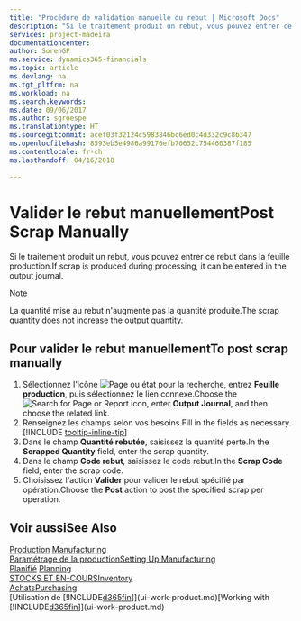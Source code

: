 ```yaml
---
title: "Procédure de validation manuelle du rebut | Microsoft Docs"
description: "Si le traitement produit un rebut, vous pouvez entrer ce rebut dans la feuille production. Remarquez que la quantité perte n'augmente pas la quantité produite."
services: project-madeira
documentationcenter: 
author: SorenGP
ms.service: dynamics365-financials
ms.topic: article
ms.devlang: na
ms.tgt_pltfrm: na
ms.workload: na
ms.search.keywords: 
ms.date: 09/06/2017
ms.author: sgroespe
ms.translationtype: HT
ms.sourcegitcommit: acef03f32124c5983846bc6ed0c4d332c9c8b347
ms.openlocfilehash: 8593eb5e4986a99176efb70652c754460387f185
ms.contentlocale: fr-ch
ms.lasthandoff: 04/16/2018

---
```

# <a name="post-scrap-manually"></a><span data-ttu-id="53081-104">Valider le rebut manuellement</span><span class="sxs-lookup"><span data-stu-id="53081-104">Post Scrap Manually</span></span>
<span data-ttu-id="53081-105">Si le traitement produit un rebut, vous pouvez entrer ce rebut dans la feuille production.</span><span class="sxs-lookup"><span data-stu-id="53081-105">If scrap is produced during processing, it can be entered in the output journal.</span></span> 

> [!NOTE]
> <span data-ttu-id="53081-106">La quantité mise au rebut n'augmente pas la quantité produite.</span><span class="sxs-lookup"><span data-stu-id="53081-106">The scrap quantity does not increase the output quantity.</span></span>  

## <a name="to-post-scrap-manually"></a><span data-ttu-id="53081-107">Pour valider le rebut manuellement</span><span class="sxs-lookup"><span data-stu-id="53081-107">To post scrap manually</span></span>  
1. <span data-ttu-id="53081-108">Sélectionnez l'icône ![Page ou état pour la recherche](media/ui-search/search_small.png "Page ou état pour la recherche"), entrez **Feuille production**, puis sélectionnez le lien connexe.</span><span class="sxs-lookup"><span data-stu-id="53081-108">Choose the ![Search for Page or Report](media/ui-search/search_small.png "Search for Page or Report icon") icon, enter **Output Journal**, and then choose the related link.</span></span>  
2. <span data-ttu-id="53081-109">Renseignez les champs selon vos besoins.</span><span class="sxs-lookup"><span data-stu-id="53081-109">Fill in the fields as necessary.</span></span> [!INCLUDE [tooltip-inline-tip](includes/tooltip-inline-tip_md.md)]  
3. <span data-ttu-id="53081-110">Dans le champ **Quantité rebutée**, saisissez la quantité perte.</span><span class="sxs-lookup"><span data-stu-id="53081-110">In the **Scrapped Quantity** field, enter the scrap quantity.</span></span>  
4. <span data-ttu-id="53081-111">Dans le champ **Code rebut**, saisissez le code rebut.</span><span class="sxs-lookup"><span data-stu-id="53081-111">In the **Scrap Code** field, enter the scrap code.</span></span>  
5. <span data-ttu-id="53081-112">Choisissez l'action **Valider** pour valider le rebut spécifié par opération.</span><span class="sxs-lookup"><span data-stu-id="53081-112">Choose the **Post** action to post the specified scrap per operation.</span></span>  

## <a name="see-also"></a><span data-ttu-id="53081-113">Voir aussi</span><span class="sxs-lookup"><span data-stu-id="53081-113">See Also</span></span>  
<span data-ttu-id="53081-114">[Production](production-manage-manufacturing.md)  </span><span class="sxs-lookup"><span data-stu-id="53081-114">[Manufacturing](production-manage-manufacturing.md)  </span></span>  
[<span data-ttu-id="53081-115">Paramétrage de la production</span><span class="sxs-lookup"><span data-stu-id="53081-115">Setting Up Manufacturing</span></span>](production-configure-production-processes.md)  
<span data-ttu-id="53081-116">[Planifié](production-planning.md)    </span><span class="sxs-lookup"><span data-stu-id="53081-116">[Planning](production-planning.md)    </span></span>  
[<span data-ttu-id="53081-117">STOCKS ET EN-COURS</span><span class="sxs-lookup"><span data-stu-id="53081-117">Inventory</span></span>](inventory-manage-inventory.md)  
[<span data-ttu-id="53081-118">Achats</span><span class="sxs-lookup"><span data-stu-id="53081-118">Purchasing</span></span>](purchasing-manage-purchasing.md)  
<span data-ttu-id="53081-119">[Utilisation de [!INCLUDE[d365fin](includes/d365fin_md.md)]](ui-work-product.md)</span><span class="sxs-lookup"><span data-stu-id="53081-119">[Working with [!INCLUDE[d365fin](includes/d365fin_md.md)]](ui-work-product.md)</span></span>

